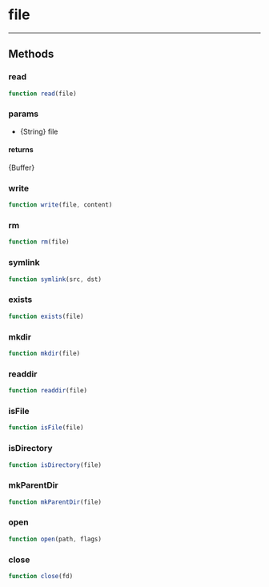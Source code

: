 <!-- @rev 647c27adc75b5aa2151cffca3e7277d8 -->
# file

----




## Methods

### read

```js
function read(file) 
```
### params

  - {String} file

#### returns
{Buffer}


### write

```js
function write(file, content) 
```



### rm

```js
function rm(file) 
```



### symlink

```js
function symlink(src, dst) 
```



### exists

```js
function exists(file) 
```



### mkdir

```js
function mkdir(file) 
```



### readdir

```js
function readdir(file) 
```



### isFile

```js
function isFile(file) 
```



### isDirectory

```js
function isDirectory(file) 
```



### mkParentDir

```js
function mkParentDir(file) 
```



### open

```js
function open(path, flags) 
```



### close

```js
function close(fd) 
```



